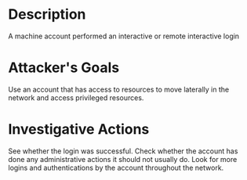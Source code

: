 # Description
A machine account performed an interactive or remote interactive login
# Attacker's Goals
Use an account that has access to resources to move laterally in the network and access privileged resources.
# Investigative Actions
See whether the login was successful.
Check whether the account has done any administrative actions it should not usually do.
Look for more logins and authentications by the account throughout the network.
